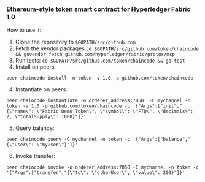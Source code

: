 ### Ethereum-style token smart contract for Hyperledger Fabric 1.0

How to use it:

1. Clone the repository to `$GOPATH/src/github.com`
2. Fetch the vendor packages `cd $GOPATH/src/github.com/token/chaincode && govendor fetch github.com/hyperledger/fabric/protos/msp`
2. Run tests: `cd $GOPATH/src/github.com/token/chaincode && go test`
3. Install on peers:

```
peer chaincode install -n token -v 1.0 -p github.com/token/chaincode
```
4. Instantiate on peers:
```
peer chaincode instantiate -o orderer_address:7050  -C mychannel -n token -v 1.0 -p github.com/token/chaincode -c '{"Args":["init","{\"name\": \"Fabric Demo Token\", \"symbol\": \"FTD\", \"decimals\": 2, \"totalSupply\": 1000}"]}'
```
5. Query balance:
```
peer chaincode query -C mychannel -n token -c '{"Args":["balance","{\"user\": \"myuser\"}"]}'
```
6. Invoke transfer:
```
peer chaincode invoke -o orderer_address:7050 -C mychannel -n token -c '{"Args":["transfer","{\"to\": \"otherUser\", \"value\": 200}"]}'
```
